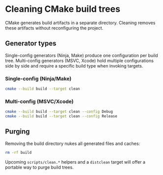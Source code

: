 <!--
File: docs/build/cleaning.md
Purpose: Guide on cleaning CMake build artifacts.
-->

# Cleaning CMake build trees

CMake generates build artifacts in a separate directory. Cleaning removes these
artifacts without reconfiguring the project.

## Generator types

Single-config generators (Ninja, Make) produce one configuration per build
tree. Multi-config generators (MSVC, Xcode) hold multiple configurations side by
side and require a specific build type when invoking targets.

### Single-config (Ninja/Make)

```sh
cmake --build build --target clean
```

### Multi-config (MSVC/Xcode)

```sh
cmake --build build --target clean --config Debug
cmake --build build --target clean --config Release
```

## Purging

Removing the build directory nukes all generated files and caches:

```sh
rm -rf build
```

Upcoming `scripts/clean.*` helpers and a `distclean` target will offer a
portable way to purge build trees.
